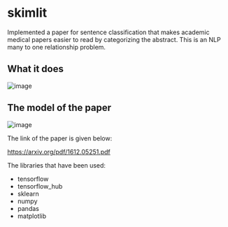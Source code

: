 # skimlit

Implemented a paper for sentence classification that makes academic medical papers easier to read by categorizing the abstract. This is an NLP many to one relationship problem.

## What it does

![image](https://user-images.githubusercontent.com/77073029/166452734-2ee1e43f-f3cd-4eeb-95eb-676f21db0c92.png)

## The model of the paper

![image](https://user-images.githubusercontent.com/77073029/166453206-35d01fdb-cba8-4c06-9fef-f40ba369562a.png)


The link of the paper is given below:

https://arxiv.org/pdf/1612.05251.pdf

The libraries that have been used:
* tensorflow
* tensorflow_hub
* sklearn
* numpy
* pandas
* matplotlib

